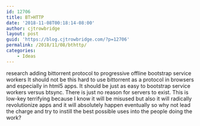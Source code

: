 ```yaml
---
id: 12706
title: BT>HTTP
date: '2018-11-08T00:18:14-08:00'
author: cjtrowbridge
layout: post
guid: 'https://blog.cjtrowbridge.com/?p=12706'
permalink: /2018/11/08/bthttp/
categories:
    - Ideas
---
```


research adding bittorrent protocol to progressive offline bootstrap service workers It should not be this hard to use bittorrent as a protocol in browsers and especially in html5 apps. It should be just as easy to bootstrap service workers versus btsync. There is just no reason for servers to exist. This is low-key terrifying because I know it will be misused but also it will radically revolutionize apps and it will absolutely happen eventually so why not lead the charge and try to instill the best possible uses into the people doing the work?